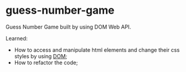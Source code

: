 # guess-number-game

Guess Number Game built by using DOM Web API.

Learned:

- How to access and manipulate html elements and change their css styles by using [DOM](https://developer.mozilla.org/en-US/docs/Glossary/DOM);
- How to refactor the code;
